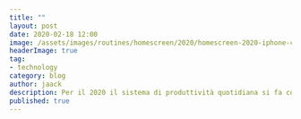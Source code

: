 ```yaml
---
title: ""
layout: post
date: 2020-02-18 12:00
image: /assets/images/routines/homescreen/2020/homescreen-2020-iphone-cover.png
headerImage: true
tag:
- technology
category: blog
author: jaack
description: Per il 2020 il sistema di produttività quotidiana si fa complesso, e va spiegato in dettaglio
published: true
---
```

